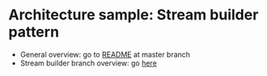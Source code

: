 # Architecture sample: Stream builder pattern

- General overview: go to [README](https://github.com/worldline-spain/flutter_votlin_app/blob/master/README.md) at master branch
- Stream builder branch overview: go [here](/flutter_votlin_app)